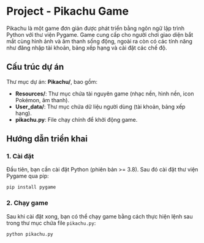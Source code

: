 # Project - Pikachu Game

Pikachu là một game đơn giản được phát triển bằng ngôn ngữ lập trình Python với thư viện Pygame. Game cung cấp cho người chơi giao diện bắt mắt cùng hình ảnh và âm thanh sống động, ngoài ra còn có các tính năng như đăng nhập tài khoản, bảng xếp hạng và cài đặt các chế độ.

## **Cấu trúc dự án**

Thư mục dự án: **Pikachu/**, bao gồm:
- **Resources/**: Thư mục chứa tài nguyên game (nhạc nền, hình nền, icon Pokémon, âm thanh).
- **User_data/**: Thư mục chứa dữ liệu người dùng (tài khoản, bảng xếp hạng).
- **pikachu.py**: File chạy chính để khởi động game.

## **Hướng dẫn triển khai**

### **1. Cài đặt**
Đầu tiên, bạn cần cài đặt Python (phiên bản >= 3.8). Sau đó cài đặt thư viện Pygame qua pip:
```bash
pip install pygame
```
### **2. Chạy game**
Sau khi cài đặt xong, bạn có thể chạy game bằng cách thực hiện lệnh sau trong thư mục chứa file `pikachu.py`:
```bash
python pikachu.py
```